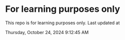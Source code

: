 # For learning purposes only
This repo is for learning purposes only.
Last updated at

Thursday, October 24, 2024 9:12:45 AM

